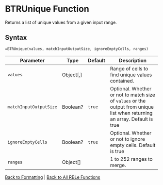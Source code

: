 # BTRUnique Function

Returns a list of unique values from a given input range.

## Syntax

```excel
=BTRUnique(values, matchInputOutputSize, ignoreEmptyCells, ranges)
```

Parameter | Type | Default | Description
---|---|---|---
`values` | Object[,] |  | Range of cells to find unique values contained.
`matchInputOutputSize` | Boolean? | `true` | Optional. Whether or not to match size of `values` or the output from unique list when returning an array.  Default is true
`ignoreEmptyCells` | Boolean? | `true` | Optional. Whether or not to ignore empty cells.  Default is true
`ranges` | Object[] |  | 1 to 252 ranges to merge.

[Back to Formatting](Readme.md) | [Back to All RBLe Functions](/RBLe/Readme.md#function-documentation)